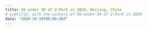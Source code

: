 ```yaml
---
title: 30 under 30 of Z-Park in 2020, Beijing, China
# subtitle: with the winners of 30-under-30 of Z-Park in 2020
date: "2020-10-19T00:00:00Z"
---
```

